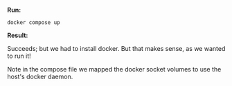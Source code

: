 **Run:**

```
docker compose up
```

**Result:**

Succeeds; but we had to install docker. But that makes sense, as we wanted to
run it!

Note in the compose file we mapped the docker socket volumes to use the
host's docker daemon.
